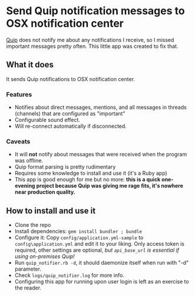 
# Send Quip notification messages to OSX notification center

[Quip](https://quip.com) does not notify me about any notifications I receive, so I
missed important messages pretty often. This little app was created to fix that.

## What it does

It sends Quip notifications to OSX notification center.

### Features

 * Notifies about direct messages, mentions, and all messages in threads (channels)
   that are configured as "important"
 * Configurable sound effect.
 * Will re-connect automatically if disconnected.

### Caveats

 * It will **not** notify about messages that were received when the program was offline.
 * Quip format parsing is pretty rudimentary
 * Requires some knowledge to install and use it (it's a Ruby app)
 * This app is good enough for me but no more: **this is a quick one-evening project because
   Quip was giving me rage fits, it's nowhere near production quality.**

## How to install and use it

 * Clone the repo
 * Install dependencies: `gem install bundler ; bundle`
 * Configure it: Copy `config/application.yml-sample` to `config\application.yml` and
   edit it to your liking. Only access token is required, other settings are optional,
   *but `api_base_url` is essential if using on-premises Quip!*
 * Run `quip_notifier.rb -d`, it should daemonize itself when run with "-d" parameter.
 * Check `logs/quip_notifier.log` for more info.
 * Configuring this app for running upon user login is left as an exercise to the reader.
